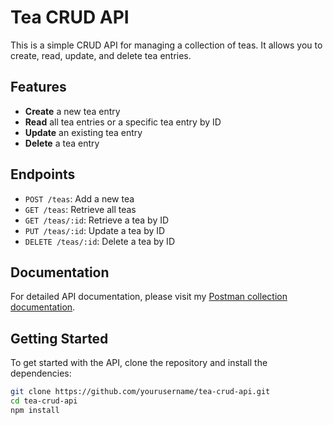 # Tea CRUD API

This is a simple CRUD API for managing a collection of teas. It allows you to create, read, update, and delete tea entries.

## Features

- **Create** a new tea entry
- **Read** all tea entries or a specific tea entry by ID
- **Update** an existing tea entry
- **Delete** a tea entry

## Endpoints

- `POST /teas`: Add a new tea
- `GET /teas`: Retrieve all teas
- `GET /teas/:id`: Retrieve a tea by ID
- `PUT /teas/:id`: Update a tea by ID
- `DELETE /teas/:id`: Delete a tea by ID

## Documentation

For detailed API documentation, please visit my [Postman collection documentation](https://documenter.getpostman.com/view/32127733/2sA3XTdzKW).

## Getting Started

To get started with the API, clone the repository and install the dependencies:

```sh
git clone https://github.com/yourusername/tea-crud-api.git
cd tea-crud-api
npm install
